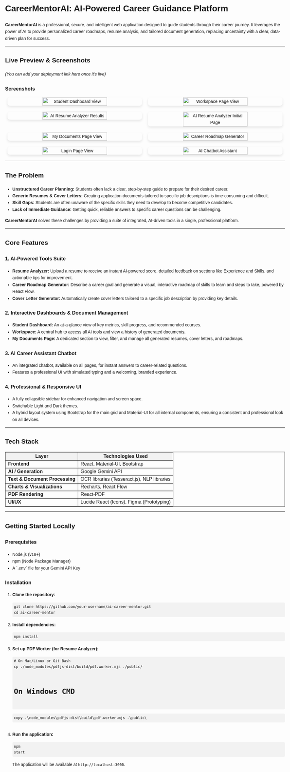 <!DOCTYPE html>
<html lang="en">
<head>
  <meta charset="UTF-8" />
</head>
<body style="font-family: Arial, sans-serif; line-height: 1.6; max-width: 1000px; margin: auto; padding: 20px;">

  <h1>CareerMentorAI: AI-Powered Career Guidance Platform</h1>

  <p><strong>CareerMentorAI</strong> is a professional, secure, and intelligent web application designed to guide students through their career journey. It leverages the power of AI to provide personalized career roadmaps, resume analysis, and tailored document generation, replacing uncertainty with a clear, data-driven plan for success.</p>

  <hr/>

  <h2>Live Preview & Screenshots</h2>

  <p><em>(You can add your deployment link here once it's live)</em></p>
  
  <h3>Screenshots</h3>
  <div style="text-align: center;">
    <div style="display: flex; justify-content: center; gap: 20px; margin-bottom: 20px;">
        <img style="width: 48%; height: auto; border-radius: 8px; box-shadow: 0 4px 8px rgba(0,0,0,0.1);" alt="Student Dashboard View" src="https://github.com/user-attachments/assets/f4926536-8bfd-473b-b520-fd8d76c39299" />
        <img style="width: 48%; height: auto; border-radius: 8px; box-shadow: 0 4px 8px rgba(0,0,0,0.1);" alt="Workspace Page View" src="https://github.com/user-attachments/assets/975c3329-f4f8-4b15-b626-09701018e6d1" />
    </div>
    <div style="display: flex; justify-content: center; gap: 20px; margin-bottom: 20px;">
        <img style="width: 48%; height: auto; border-radius: 8px; box-shadow: 0 4px 8px rgba(0,0,0,0.1);" alt="AI Resume Analyzer Results" src="https://github.com/user-attachments/assets/84087425-facf-4744-a1f8-31fda3f24609" />
        <img style="width: 48%; height: auto; border-radius: 8px; box-shadow: 0 4px 8px rgba(0,0,0,0.1);" alt="AI Resume Analyzer Initial Page" src="https://github.com/user-attachments/assets/18dda0a3-4996-4540-b427-26343d6693d7" />
    </div>
    <div style="display: flex; justify-content: center; gap: 20px; margin-bottom: 20px;">
        <img style="width: 48%; height: auto; border-radius: 8px; box-shadow: 0 4px 8px rgba(0,0,0,0.1);" alt="My Documents Page View" src="https://github.com/user-attachments/assets/48341183-0b73-477c-8ed7-3ce79dfa05f4" />
        <img style="width: 48%; height: auto; border-radius: 8px; box-shadow: 0 4px 8px rgba(0,0,0,0.1);" alt="Career Roadmap Generator" src="https://github.com/user-attachments/assets/d35ab39b-dd42-4f8d-919a-8257b2c78959" />
    </div>
    <div style="display: flex; justify-content: center; gap: 20px; margin-bottom: 20px;">
        <img style="width: 48%; height: auto; border-radius: 8px; box-shadow: 0 4px 8px rgba(0,0,0,0.1);" alt="Login Page View" src="https://github.com/user-attachments/assets/c3495a38-6c29-4700-bbbc-4a547e7a036c" />
        <img style="width: 48%; height: auto; border-radius: 8px; box-shadow: 0 4px 8px rgba(0,0,0,0.1);" alt="AI Chatbot Assistant" src="https://github.com/user-attachments/assets/e9b1ef97-7393-4ec8-a179-1888c82a528a" />
    </div>
  </div>

  <hr/>

  <h2>The Problem</h2>
  <ul>
    <li><strong>Unstructured Career Planning:</strong> Students often lack a clear, step-by-step guide to prepare for their desired career.</li>
    <li><strong>Generic Resumes & Cover Letters:</strong> Creating application documents tailored to specific job descriptions is time-consuming and difficult.</li>
    <li><strong>Skill Gaps:</strong> Students are often unaware of the specific skills they need to develop to become competitive candidates.</li>
    <li><strong>Lack of Immediate Guidance:</strong> Getting quick, reliable answers to specific career questions can be challenging.</li>
  </ul>

  <p><strong>CareerMentorAI</strong> solves these challenges by providing a suite of integrated, AI-driven tools in a single, professional platform.</p>

  <hr/>

  <h2>Core Features</h2>

  <h3>1. AI-Powered Tools Suite</h3>
  <ul>
    <li><strong>Resume Analyzer:</strong> Upload a resume to receive an instant AI-powered score, detailed feedback on sections like Experience and Skills, and actionable tips for improvement.</li>
    <li><strong>Career Roadmap Generator:</strong> Describe a career goal and generate a visual, interactive roadmap of skills to learn and steps to take, powered by React Flow.</li>
    <li><strong>Cover Letter Generator:</strong> Automatically create cover letters tailored to a specific job description by providing key details.</li>
  </ul>

  <h3>2. Interactive Dashboards & Document Management</h3>
  <ul>
    <li><strong>Student Dashboard:</strong> An at-a-glance view of key metrics, skill progress, and recommended courses.</li>
    <li><strong>Workspace:</strong> A central hub to access all AI tools and view a history of generated documents.</li>
    <li><strong>My Documents Page:</strong> A dedicated section to view, filter, and manage all generated resumes, cover letters, and roadmaps.</li>
  </ul>

  <h3>3. AI Career Assistant Chatbot</h3>
  <ul>
    <li>An integrated chatbot, available on all pages, for instant answers to career-related questions.</li>
    <li>Features a professional UI with simulated typing and a welcoming, branded experience.</li>
  </ul>
  
  <h3>4. Professional & Responsive UI</h3>
  <ul>
    <li>A fully collapsible sidebar for enhanced navigation and screen space.</li>
    <li>Switchable Light and Dark themes.</li>
    <li>A hybrid layout system using Bootstrap for the main grid and Material-UI for all internal components, ensuring a consistent and professional look on all devices.</li>
  </ul>


  <hr/>

  <h2>Tech Stack</h2>
  <table border="1" cellspacing="0" cellpadding="8" style="width: 100%; border-collapse: collapse;">
    <tr style="background-color: #f2f2f2;"><th>Layer</th><th>Technologies Used</th></tr>
    <tr><td><strong>Frontend</strong></td><td>React, Material-UI, Bootstrap </td></tr>
    <tr><td><strong>AI / Generation</strong></td><td>Google Gemini API </td></tr>
    <tr><td><strong>Text & Document Processing</strong></td><td>OCR libraries (Tesseract.js), NLP libraries</td></tr>
    <tr><td><strong>Charts & Visualizations</strong></td><td>Recharts, React Flow</td></tr>
    <tr><td><strong>PDF Rendering</strong></td><td>React-PDF</td></tr>
    <tr><td><strong>UI/UX</strong></td><td>Lucide React (Icons), Figma (Prototyping)</td></tr>
  </table>

  <hr/>

  <h2>Getting Started Locally</h2>

  <h3>Prerequisites</h3>
  <ul>
    <li>Node.js (v18+)</li>
    <li>npm (Node Package Manager)</li>
    <li>A `.env` file for your Gemini API Key</li>
  </ul>

  <h3>Installation</h3>

  <ol>
    <li>
      <strong>Clone the repository:</strong>
      <pre><code style="background-color: #f2f2f2; padding: 5px; border-radius: 4px; display: block;">git clone https://github.com/your-username/ai-career-mentor.git
cd ai-career-mentor</code></pre>
    </li>
    <li>
      <strong>Install dependencies:</strong>
      <pre><code style="background-color: #f2f2f2; padding: 5px; border-radius: 4px; display: block;">npm install</code></pre>
    </li>
    <li>
        <strong>Set up PDF Worker (for Resume Analyzer):</strong>
        <pre><code style="background-color: #f2f2f2; padding: 5px; border-radius: 4px; display: block;"># On Mac/Linux or Git Bash
cp ./node_modules/pdfjs-dist/build/pdf.worker.mjs ./public/

# On Windows CMD
copy .\\node_modules\\pdfjs-dist\\build\\pdf.worker.mjs .\\public\\
</code></pre>
    </li>
    <li>
      <strong>Run the application:</strong>
      <pre><code style="background-color: #f2f2f2; padding: 5px; border-radius: 4px; display: block;">npm start</code></pre>
      <p>The application will be available at <code>http://localhost:3000</code>.</p>
    </li>
  </ol>

</body>
</html>
